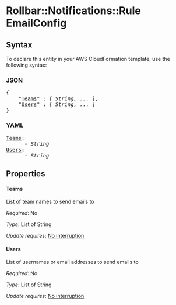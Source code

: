 # Rollbar::Notifications::Rule EmailConfig

## Syntax

To declare this entity in your AWS CloudFormation template, use the following syntax:

### JSON

<pre>
{
    "<a href="#teams" title="Teams">Teams</a>" : <i>[ String, ... ]</i>,
    "<a href="#users" title="Users">Users</a>" : <i>[ String, ... ]</i>
}
</pre>

### YAML

<pre>
<a href="#teams" title="Teams">Teams</a>: <i>
      - String</i>
<a href="#users" title="Users">Users</a>: <i>
      - String</i>
</pre>

## Properties

#### Teams

List of team names to send emails to

_Required_: No

_Type_: List of String

_Update requires_: [No interruption](https://docs.aws.amazon.com/AWSCloudFormation/latest/UserGuide/using-cfn-updating-stacks-update-behaviors.html#update-no-interrupt)

#### Users

List of usernames or email addresses to send emails to

_Required_: No

_Type_: List of String

_Update requires_: [No interruption](https://docs.aws.amazon.com/AWSCloudFormation/latest/UserGuide/using-cfn-updating-stacks-update-behaviors.html#update-no-interrupt)

